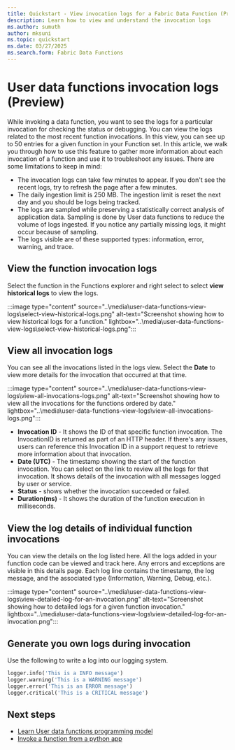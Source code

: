 ```yaml
---
title: Quickstart - View invocation logs for a Fabric Data Function (Preview)
description: Learn how to view and understand the invocation logs
ms.author: sumuth
author: mksuni
ms.topic: quickstart
ms.date: 03/27/2025
ms.search.form: Fabric Data Functions
---
```


# User data functions invocation logs (Preview)
 
While invoking a data function, you want to see the logs for a particular invocation for checking the status or debugging. You can view the logs related to the most recent function invocations. In this view, you can see up to 50 entries for a given function in your Function set. In this article, we walk you through how to use this feature to gather more information about each invocation of a function and use it to troubleshoot any issues. There are some limitations to keep in mind:

- The invocation logs can take few minutes to appear. If you don't see the recent logs, try to refresh the page after a few minutes. 
- The daily ingestion limit is 250 MB. The ingestion limit is reset the next day and you should be logs being tracked.
- The logs are sampled while preserving a statistically correct analysis of application data. Sampling is done by User data functions to reduce the volume of logs ingested. If you notice any partially missing logs, it might occur because of sampling.
- The logs visible are of these supported types: information, error, warning, and trace. 

## View the function invocation logs
Select the function in the Functions explorer and right select to select **view historical logs** to view the logs.

:::image type="content" source="..\media\user-data-functions-view-logs\select-view-historical-logs.png" alt-text="Screenshot showing how to view historical logs for a function." lightbox="..\media\user-data-functions-view-logs\select-view-historical-logs.png":::

## View all invocation logs 
You can see all the invocations listed in the logs view. Select the **Date** to view more details for the invocation that occurred at that time. 

:::image type="content" source="..\media\user-data-functions-view-logs\view-all-invocations-logs.png" alt-text="Screenshot showing how to view all the invocations for the functions ordered by date." lightbox="..\media\user-data-functions-view-logs\view-all-invocations-logs.png":::

- **Invocation ID** - It shows the ID of that specific function invocation. The InvocationID is returned as part of an HTTP header. If there's any issues, users can reference this Invocation ID in a support request to retrieve more information about that invocation. </br>
- **Date (UTC)** - The timestamp showing the start of the function invocation. You can select on the link to review all the logs for that invocation. It shows details of the invocation with all messages logged by user or service. </br>
- **Status** - shows whether the invocation succeeded or failed. </br>
- **Duration(ms)** - It shows the duration of the function execution in milliseconds. </br>


## View the log details of individual function invocations
You can view the details on the log listed here. All the logs added in your function code can be viewed and track here. Any errors and exceptions are visible in this details page. Each log line contains the timestamp, the log message, and the associated type (Information, Warning, Debug, etc.).

:::image type="content" source="..\media\user-data-functions-view-logs\view-detailed-log-for-an-invocation.png" alt-text="Screenshot showing how to detailed logs for a given function invocation." lightbox="..\media\user-data-functions-view-logs\view-detailed-log-for-an-invocation.png":::

## Generate you own logs during invocation

Use the following to write a log into our logging system. 

```python
logger.info('This is a INFO message')
logger.warning('This is a WARNING message')
logger.error('This is an ERROR message')
logger.critical('This is a CRITICAL message')
```

## Next steps
- [Learn User data functions programming model](./python-programming-model.md)
- [Invoke a function from a python app](./tutorial-invoke-from-python-app.md)


